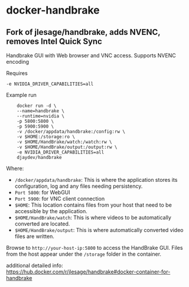 # docker-handbrake

## Fork of jlesage/handbrake, adds NVENC, removes Intel Quick Sync

Handbrake GUI with Web browser and VNC access. Supports NVENC encoding

Requires

```--runtime=nvidia
-e NVIDIA_DRIVER_CAPABILITIES=all
```

Example run

```shell
    docker run -d \
    --name=handbrake \
    --runtime=nvidia \
    -p 5800:5800 \
    -p 5900:5900 \
    -v /docker/appdata/handbrake:/config:rw \
    -v $HOME:/storage:ro \
    -v $HOME/HandBrake/watch:/watch:rw \
    -v $HOME/HandBrake/output:/output:rw \
    -e NVIDIA_DRIVER_CAPABILITIES=all
    djaydev/handbrake
```

Where:

- `/docker/appdata/handbrake`: This is where the application stores its configuration, log and any files needing persistency.
- `Port 5800`: for WebGUI
- `Port 5900`: for VNC client connection
- `$HOME`: This location contains files from your host that need to be accessible by the application.
- `$HOME/HandBrake/watch`: This is where videos to be automatically converted are located.
- `$HOME/HandBrake/output`: This is where automatically converted video files are written.

Browse to `http://your-host-ip:5800` to access the HandBrake GUI. Files from the host appear under the `/storage` folder in the container.

additional detailed info:
<https://hub.docker.com/r/jlesage/handbrake#docker-container-for-handbrake>
